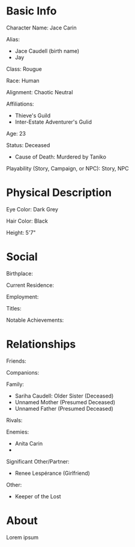 
# Basic Info
Character Name: Jace Carin

Alias:
 - Jace Caudell (birth name)
 - Jay

Class: Rougue

Race: Human

Alignment: Chaotic Neutral

Affiliations: 
 - Thieve's Guild
 - Inter-Estate Adventurer's Gulid

Age: 23

Status: Deceased
 - Cause of Death: Murdered by Taniko

Playability (Story, Campaign, or NPC): Story, NPC

# Physical Description
Eye Color: Dark Grey

Hair Color: Black

Height: 5'7"

# Social
Birthplace: 

Current Residence: 

Employment: 

Titles: 

Notable Achievements:

# Relationships
Friends: 

Companions: 

Family: 
 - Sariha Caudell: Older Sister (Deceased)
 - Unnamed Mother (Presumed Deceased)
 - Unnamed Father (Presumed Deceased)

Rivals: 

Enemies: 
 - Anita Carin
 - 

Significant Other/Partner: 
 - Renee Lespérance (Girlfriend)

Other: 
 - Keeper of the Lost

# About
  Lorem ipsum
